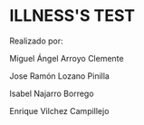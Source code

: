 <h1>ILLNESS'S TEST</h1>

<p>Realizado por:

Miguel Ángel Arroyo Clemente

Jose Ramón Lozano Pinilla

Isabel Najarro Borrego

Enrique Vilchez Campillejo
</p>
